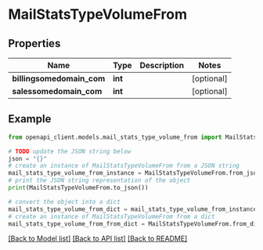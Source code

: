 # MailStatsTypeVolumeFrom


## Properties

Name | Type | Description | Notes
------------ | ------------- | ------------- | -------------
**billingsomedomain_com** | **int** |  | [optional] 
**salessomedomain_com** | **int** |  | [optional] 

## Example

```python
from openapi_client.models.mail_stats_type_volume_from import MailStatsTypeVolumeFrom

# TODO update the JSON string below
json = "{}"
# create an instance of MailStatsTypeVolumeFrom from a JSON string
mail_stats_type_volume_from_instance = MailStatsTypeVolumeFrom.from_json(json)
# print the JSON string representation of the object
print(MailStatsTypeVolumeFrom.to_json())

# convert the object into a dict
mail_stats_type_volume_from_dict = mail_stats_type_volume_from_instance.to_dict()
# create an instance of MailStatsTypeVolumeFrom from a dict
mail_stats_type_volume_from_from_dict = MailStatsTypeVolumeFrom.from_dict(mail_stats_type_volume_from_dict)
```
[[Back to Model list]](../README.md#documentation-for-models) [[Back to API list]](../README.md#documentation-for-api-endpoints) [[Back to README]](../README.md)


